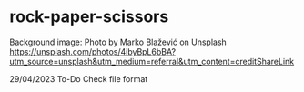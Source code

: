 # rock-paper-scissors

Background image: Photo by Marko Blažević on Unsplash
https://unsplash.com/photos/4ibyBpL6bBA?utm_source=unsplash&utm_medium=referral&utm_content=creditShareLink

29/04/2023
To-Do
Check file format